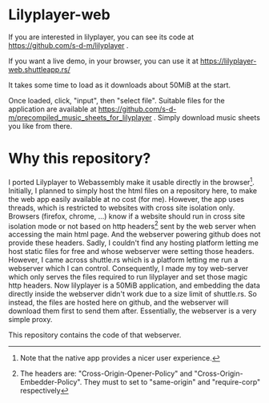 Lilyplayer-web
=======

If you are interested in lilyplayer, you can see its code at https://github.com/s-d-m/lilyplayer .

If you want a live demo, in your browser, you can use it at https://lilyplayer-web.shuttleapp.rs/

It takes some time to load as it downloads about 50MiB at the start.

Once loaded, click, "input", then "select file". Suitable files for the application are available at
https://github.com/s-d-m/precompiled_music_sheets_for_lilyplayer . Simply download music sheets you like
from there.


Why this repository?
=====

I ported Lilyplayer to Webassembly make it usable directly in the browser[^1]. Initially, I planned to simply
host the html files on a repository here, to make the web app easily available at no cost (for me).  However,
the app uses threads, which is restricted to websites with cross site isolation only. Browsers (firefox,
chrome, ...) know if a website should run in cross site isolation mode or not based on http headers[^2] sent by
the web server when accessing the main html page. And the webserver powering github does not provide these
headers. Sadly, I couldn't find any hosting platform letting me host static files for free and whose webserver were setting
those headers. However, I came across shuttle.rs which is a platform letting me run a webserver which I can control.
Consequently, I made my toy web-server which only serves the files required to run lilyplayer and set those
magic http headers. Now lilyplayer is a 50MiB application, and embedding the data directly inside the webserver
didn't work due to a size limit of shuttle.rs. So instead, the files are hosted here on github, and the webserver
will download them first to send them after. Essentially, the webserver is a very simple proxy.

This repository contains the code of that webserver.



[^1]: Note that the native app provides a nicer user experience.
[^2]: The headers are: "Cross-Origin-Opener-Policy" and "Cross-Origin-Embedder-Policy". They must to set to
	  "same-origin" and "require-corp" respectively
